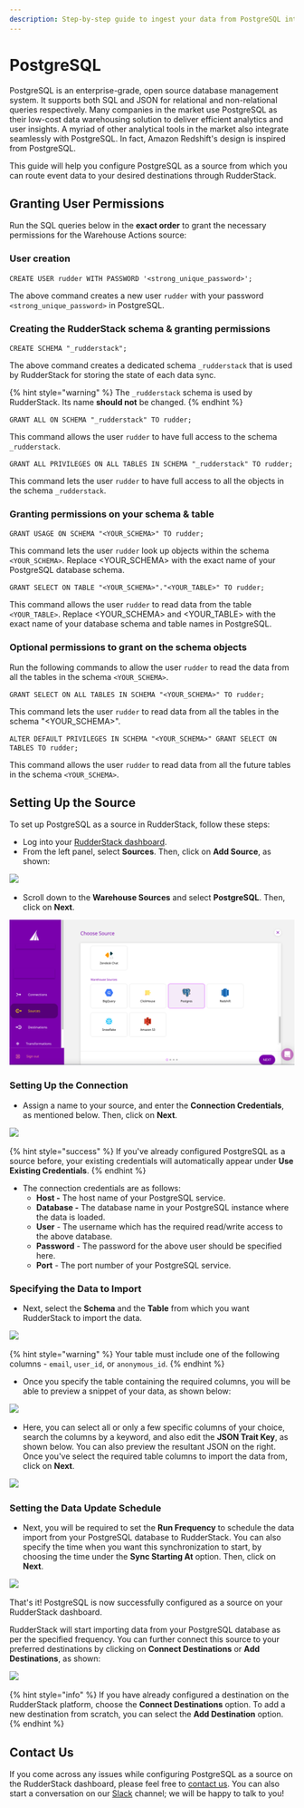 ```yaml
---
description: Step-by-step guide to ingest your data from PostgreSQL into RudderStack.
---
```


# PostgreSQL

PostgreSQL is an enterprise-grade, open source database management system. It supports both SQL and JSON for relational and non-relational queries respectively. Many companies in the market use PostgreSQL as their low-cost data warehousing solution to deliver efficient analytics and user insights. A myriad of other analytical tools in the market also integrate seamlessly with PostgreSQL. In fact, Amazon Redshift's design is inspired from PostgreSQL.

This guide will help you configure PostgreSQL as a source from which you can route event data to your desired destinations through RudderStack.

## Granting User Permissions

Run the SQL queries below in the **exact order** to grant the necessary permissions for the Warehouse Actions source:

### User creation

```
CREATE USER rudder WITH PASSWORD '<strong_unique_password>';
```

The above command creates a new user `rudder` with your password `<strong_unique_password>` in PostgreSQL.

### Creating the RudderStack schema & granting permissions

```
CREATE SCHEMA "_rudderstack";
```
The above command creates a dedicated schema `_rudderstack` that is used by RudderStack for storing the state of each data sync.

{% hint style="warning" %}
The `_rudderstack` schema is used by RudderStack. Its name **should not** be changed.
{% endhint %}

```
GRANT ALL ON SCHEMA "_rudderstack" TO rudder;
```

This command allows the user `rudder` to have full access to the schema `_rudderstack`.

```
GRANT ALL PRIVILEGES ON ALL TABLES IN SCHEMA "_rudderstack" TO rudder;
```

This command lets the user `rudder` to have full access to all the objects in the schema `_rudderstack`.

### Granting permissions on your schema & table

```
GRANT USAGE ON SCHEMA "<YOUR_SCHEMA>" TO rudder;
```

This command lets the user `rudder` look up objects within the schema `<YOUR_SCHEMA>`. Replace <YOUR_SCHEMA> with the exact name of your PostgreSQL database schema.

``` 
GRANT SELECT ON TABLE "<YOUR_SCHEMA>"."<YOUR_TABLE>" TO rudder;
```
 
This command allows the user `rudder` to read data from the table `<YOUR_TABLE>`. Replace <YOUR_SCHEMA> and <YOUR_TABLE> with the exact name of your database schema and table names in PostgreSQL.

### Optional permissions to grant on the schema objects

Run the following commands to allow the user `rudder` to read the data from all the tables in the schema `<YOUR_SCHEMA>`.
 
```
GRANT SELECT ON ALL TABLES IN SCHEMA "<YOUR_SCHEMA>" TO rudder;
```

This command lets the user `rudder` to read data from all the tables in the schema "<YOUR_SCHEMA>".

```
ALTER DEFAULT PRIVILEGES IN SCHEMA "<YOUR_SCHEMA>" GRANT SELECT ON TABLES TO rudder;
```
 
This command allows the user `rudder` to read data from all the future tables in the schema `<YOUR_SCHEMA>`.


## Setting Up the Source

To set up PostgreSQL as a source in RudderStack, follow these steps:

* Log into your [RudderStack dashboard](https://app.rudderlabs.com/signup?type=freetrial).
* From the left panel, select **Sources**. Then, click on **Add Source**, as shown:

![](../.gitbook/assets/image%20%2897%29%20%281%29%20%281%29%20%282%29%20%282%29%20%282%29%20%282%29%20%282%29%20%282%29%20%282%29%20%282%29%20%282%29%20%282%29%20%282%29%20%283%29%20%281%29.png)

* Scroll down to the **Warehouse Sources** and select **PostgreSQL**. Then, click on **Next**.

![](../.gitbook/assets/screen-shot-2021-01-05-at-3.18.17-pm%20%281%29%20%281%29%20%281%29%20%282%29%20%282%29%20%283%29%20%283%29%20%283%29%20%283%29%20%283%29%20%283%29%20%283%29%20%283%29%20%282%29%20%283%29%20%283%29%20%283%29%20%283%29%20%283%29%20%281%29.png)

### Setting Up the Connection

* Assign a name to your source, and enter the **Connection Credentials**, as mentioned below. Then, click on **Next**.

![](../.gitbook/assets/screen-shot-2021-01-05-at-3.19.33-pm.png)

{% hint style="success" %}
If you've already configured PostgreSQL as a source before, your existing credentials will automatically appear under **Use Existing Credentials**.
{% endhint %}

* The connection credentials are as follows:
  * **Host -** The host name of your PostgreSQL service.
  * **Database -** The database name in your PostgreSQL instance where the data is loaded.
  * **User** - The username which has the required read/write access to the above database.
  * **Password** - The password for the above user should be specified here.
  * **Port** - The port number of your PostgreSQL service.

### Specifying the Data to Import

* Next, select the **Schema** and the **Table** from which you want RudderStack to import the data.

![](../.gitbook/assets/screen-shot-2021-01-05-at-3.21.18-pm.png)

{% hint style="warning" %}
Your table must include one of the following columns - `email`, `user_id`, or `anonymous_id`.
{% endhint %}

* Once you specify the table containing the required columns, you will be able to preview a snippet of your data, as shown below:

![](../.gitbook/assets/screen-shot-2021-01-05-at-3.21.38-pm.png)

* Here, you can select all or only a few specific columns of your choice, search the columns by a keyword, and also edit the **JSON Trait Key**, as shown below. You can also preview the resultant JSON on the right. Once you've select the required table columns to import the data from, click on **Next**.

![](../.gitbook/assets/screen-shot-2021-01-05-at-3.22.09-pm.png)

### Setting the Data Update Schedule

* Next, you will be required to set the **Run Frequency** to schedule the data import from your PostgreSQL database to RudderStack. You can also specify the time when you want this synchronization to start, by choosing the time under the **Sync Starting At** option. Then, click on **Next**.

![](../.gitbook/assets/screen-shot-2021-01-05-at-3.22.52-pm.png)

That's it! PostgreSQL is now successfully configured as a source on your RudderStack dashboard.

RudderStack will start importing data from your PostgreSQL database as per the specified frequency. You can further connect this source to your preferred destinations by clicking on **Connect Destinations** or **Add Destinations**, as shown:

![](../.gitbook/assets/screen-shot-2021-01-05-at-3.23.18-pm.png)

{% hint style="info" %}
If you have already configured a destination on the RudderStack platform, choose the **Connect Destinations** option. To add a new destination from scratch, you can select the **Add Destination** option.
{% endhint %}

## Contact Us

If you come across any issues while configuring PostgreSQL as a source on the RudderStack dashboard, please feel free to [contact us](mailto:%20docs@rudderstack.com). You can also start a conversation on our [Slack](https://resources.rudderstack.com/join-rudderstack-slack) channel; we will be happy to talk to you!
